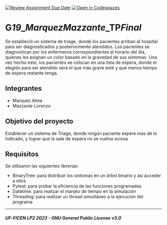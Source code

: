 [![Review Assignment Due Date](https://classroom.github.com/assets/deadline-readme-button-24ddc0f5d75046c5622901739e7c5dd533143b0c8e959d652212380cedb1ea36.svg)](https://classroom.github.com/a/LcojlfsQ)
[![Open in Codespaces](https://classroom.github.com/assets/launch-codespace-7f7980b617ed060a017424585567c406b6ee15c891e84e1186181d67ecf80aa0.svg)](https://classroom.github.com/open-in-codespaces?assignment_repo_id=12531911)
# G***19***_***Marquez******Mazzante***_TP***Final***
Se estableció un sistema de triage, donde los pacientes arriban al hospital para ser diagnosticados y posteriormente atendidos.
Los pacientes se diagnostican por los enfermeros correspondientes al horario del día, quienes les asignan un color basado en la gravedad de sus síntomas. Una vez hecho esto, los pacientes se colocan en una lista 
de espera, donde el elegido para ser atendido será el que más grave esté y que menos tiempo de espera restante tenga.

## Integrantes
- Marquez Alma
- Mazzante Lorenzo

## Objetivo del proyecto
Establecer un sistema de Triage, donde ningún paciente espere más de lo indicado, y lograr que la sala de espera no se vuelva ociosa

## Requisitos
Se utilizaron las siguientes librerías:
- BinaryTree: para distribuir los síntomas en un árbol binario y así acceder a ellos
- Pytest: para probar la eficiencia de las funciones programadas
- Datetime: para realizar el manjeo de tiempo en la simulación
- Threading: para realizar un thread simultáneo a la ejecución del programa 

---
##### UF-FICEN LP2 2023 - GNU General Public License v3.0

